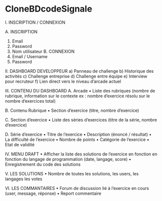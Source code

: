 # CloneBDcodeSignale


I.	INSCRIPTION / CONNEXION

A.	INSCRIPTION
1.	Email
2.	Password
3.	Nom utilisateur
B.	CONNEXION
1.	Email / Username
2.	Password

II.	DASHBOARD DEVELOPPEUR
a)	Panneau de challenge
b)	Historique des activités
c)	Challenge entreprise
d)	Challenge entre équipe
e)	Interview pour recruteur
f)	Lien direct vers le niveau d’arcade actuel

III.	CONTENU DU DASHBOARD
A.	Arcade
•	Liste des rubriques (nombre de rubrique, information sur le contexte ex : nombre d’exercice résolu sur le nombre d’exercices total)

B.	Contenu Rubrique
•	Section d’exercice (titre, nombre d’exercice)

C.	Section d’exercice
•	Liste des séries d’exercices (titre de la série, nombre d’exercice)

D.	Série d’exercice
•	Titre de l’exercice
•	Description (énoncé / résultat)
•	La difficulté de l’exercice
•	Nombre de points
•	Catégorie de l’exercice
•	Etat de validité

IV.	MENU DRAFT
•	Afficher la liste des solutions de l’exercice en fonction en fonction du langage de programmation (date, langage, score)
•	Enregistrement du code des solutions

V.	LES SOLUTIONS
•	Nombre de toutes les solutions, les users, les langages les votes

VI.	LES COMMANTAIRES
•	Forum de discussion lié à l’exercice en cours (user, message, réponse)
•	Report commentaire
